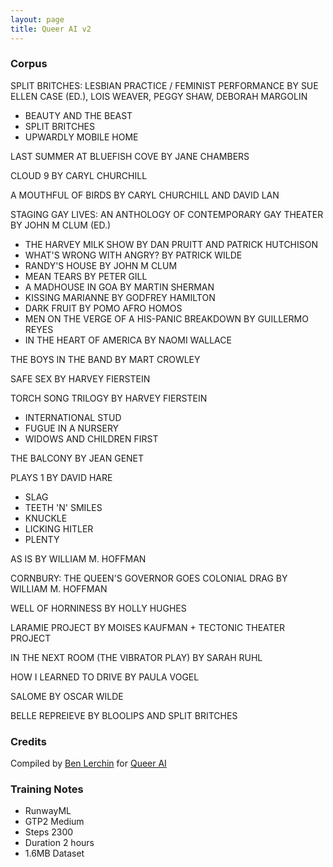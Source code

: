 ```yaml
---
layout: page
title: Queer AI v2
---
```


### Corpus

SPLIT BRITCHES: LESBIAN PRACTICE / FEMINIST PERFORMANCE BY SUE ELLEN CASE (ED.), LOIS WEAVER, PEGGY SHAW, DEBORAH MARGOLIN
- BEAUTY AND THE BEAST
- SPLIT BRITCHES
- UPWARDLY MOBILE HOME

LAST SUMMER AT BLUEFISH COVE BY JANE CHAMBERS

CLOUD 9 BY CARYL CHURCHILL

A MOUTHFUL OF BIRDS BY CARYL CHURCHILL AND DAVID LAN

STAGING GAY LIVES: AN ANTHOLOGY OF CONTEMPORARY GAY THEATER BY JOHN M CLUM (ED.)
- THE HARVEY MILK SHOW BY DAN PRUITT AND PATRICK HUTCHISON
- WHAT'S WRONG WITH ANGRY? BY PATRICK WILDE
- RANDY'S HOUSE BY JOHN M CLUM
- MEAN TEARS BY PETER GILL
- A MADHOUSE IN GOA BY MARTIN SHERMAN
- KISSING MARIANNE BY GODFREY HAMILTON
- DARK FRUIT BY POMO AFRO HOMOS
- MEN ON THE VERGE OF A HIS-PANIC BREAKDOWN BY GUILLERMO REYES
- IN THE HEART OF AMERICA BY NAOMI WALLACE

THE BOYS IN THE BAND BY MART CROWLEY

SAFE SEX BY HARVEY FIERSTEIN

TORCH SONG TRILOGY BY HARVEY FIERSTEIN
- INTERNATIONAL STUD
- FUGUE IN A NURSERY
- WIDOWS AND CHILDREN FIRST

THE BALCONY BY JEAN GENET

PLAYS 1 BY DAVID HARE
- SLAG
- TEETH 'N' SMILES
- KNUCKLE
- LICKING HITLER
- PLENTY

AS IS BY WILLIAM M. HOFFMAN

CORNBURY: THE QUEEN'S GOVERNOR GOES COLONIAL DRAG BY WILLIAM M. HOFFMAN

WELL OF HORNINESS BY HOLLY HUGHES

LARAMIE PROJECT BY MOISES KAUFMAN + TECTONIC THEATER PROJECT

IN THE NEXT ROOM (THE VIBRATOR PLAY) BY SARAH RUHL

HOW I LEARNED TO DRIVE BY PAULA VOGEL

SALOME BY OSCAR WILDE

BELLE REPREIEVE BY BLOOLIPS AND SPLIT BRITCHES

### Credits

Compiled by [Ben Lerchin](https://benlerchin.com) for [Queer AI](https://queer.ai)

### Training Notes

- RunwayML
- GTP2 Medium
- Steps 2300
- Duration 2 hours
- 1.6MB Dataset
